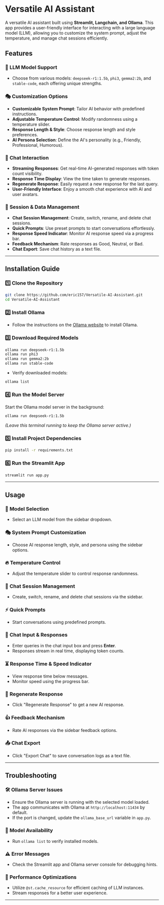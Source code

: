 # Versatile AI Assistant

A versatile AI assistant built using **Streamlit, Langchain, and Ollama**. This app provides a user-friendly interface for interacting with a large language model (LLM), allowing you to customize the system prompt, adjust the temperature, and manage chat sessions efficiently.

## Features

### 🔹 **LLM Model Support**
- Choose from various models: `deepseek-r1:1.5b`, `phi3`, `gemma2:2b`, and `stable-code`, each offering unique strengths.

### 🎭 **Customization Options**
- **Customizable System Prompt**: Tailor AI behavior with predefined instructions.
- **Adjustable Temperature Control**: Modify randomness using a temperature slider.
- **Response Length & Style**: Choose response length and style preferences.
- **AI Persona Selection**: Define the AI's personality (e.g., Friendly, Professional, Humorous).

### 💬 **Chat Interaction**
- **Streaming Responses**: Get real-time AI-generated responses with token count visibility.
- **Response Time Display**: View the time taken to generate responses.
- **Regenerate Response**: Easily request a new response for the last query.
- **User-Friendly Interface**: Enjoy a smooth chat experience with AI and user avatars.

### 📂 **Session & Data Management**
- **Chat Session Management**: Create, switch, rename, and delete chat sessions.
- **Quick Prompts**: Use preset prompts to start conversations effortlessly.
- **Response Speed Indicator**: Monitor AI response speed via a progress bar.
- **Feedback Mechanism**: Rate responses as Good, Neutral, or Bad.
- **Chat Export**: Save chat history as a text file.

---

## Installation Guide

### 1️⃣ **Clone the Repository**
```bash
git clone https://github.com/eric157/Versatile-AI-Assistant.git
cd Versatile-AI-Assistant
```

### 2️⃣ **Install Ollama**
- Follow the instructions on the [Ollama website](https://ollama.ai) to install Ollama.

### 3️⃣ **Download Required Models**
```bash
ollama run deepseek-r1:1.5b
ollama run phi3
ollama run gemma2:2b
ollama run stable-code
```
- Verify downloaded models:
```bash
ollama list
```

### 4️⃣ **Run the Model Server**
Start the Ollama model server in the background:
```bash
ollama run deepseek-r1:1.5b
```
*(Leave this terminal running to keep the Ollama server active.)*

### 5️⃣ **Install Project Dependencies**
```bash
pip install -r requirements.txt
```

### 6️⃣ **Run the Streamlit App**
```bash
streamlit run app.py
```
---

## Usage

### 📌 **Model Selection**
- Select an LLM model from the sidebar dropdown.

### 🎭 **System Prompt Customization**
- Choose AI response length, style, and persona using the sidebar options.

### 🔥 **Temperature Control**
- Adjust the temperature slider to control response randomness.

### 📁 **Chat Session Management**
- Create, switch, rename, and delete chat sessions via the sidebar.

### ⚡ **Quick Prompts**
- Start conversations using predefined prompts.

### 💬 **Chat Input & Responses**
- Enter queries in the chat input box and press **Enter**.
- Responses stream in real time, displaying token counts.

### ⏳ **Response Time & Speed Indicator**
- View response time below messages.
- Monitor speed using the progress bar.

### 🔄 **Regenerate Response**
- Click "Regenerate Response" to get a new AI response.

### 👍 **Feedback Mechanism**
- Rate AI responses via the sidebar feedback options.

### 📤 **Chat Export**
- Click "Export Chat" to save conversation logs as a text file.

---

## Troubleshooting

### 🛠 **Ollama Server Issues**
- Ensure the Ollama server is running with the selected model loaded.
- The app communicates with Ollama at `http://localhost:11434` by default.
- If the port is changed, update the `ollama_base_url` variable in `app.py`.

### 📌 **Model Availability**
- Run `ollama list` to verify installed models.

### ⚠ **Error Messages**
- Check the Streamlit app and Ollama server console for debugging hints.

### 🔄 **Performance Optimizations**
- Utilize `@st.cache_resource` for efficient caching of LLM instances.
- Stream responses for a better user experience.

---
